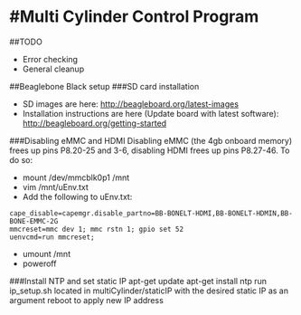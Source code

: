 #Multi Cylinder Control Program
==============

##TODO
- Error checking
- General cleanup

##Beaglebone Black setup
###SD card installation
- SD images are here: http://beagleboard.org/latest-images
- Installation instructions are here (Update board with latest software): http://beagleboard.org/getting-started

###Disabling eMMC and HDMI
Disabling eMMC (the 4gb onboard memory) frees up pins P8.20-25 and 3-6, disabling HDMI frees up pins P8.27-46.  To do so:
- mount /dev/mmcblk0p1 /mnt
- vim /mnt/uEnv.txt
- Add the following to uEnv.txt:
```
cape_disable=capemgr.disable_partno=BB-BONELT-HDMI,BB-BONELT-HDMIN,BB-BONE-EMMC-2G
mmcreset=mmc dev 1; mmc rstn 1; gpio set 52
uenvcmd=run mmcreset;
```
- umount /mnt
- poweroff

###Install NTP and set static IP
apt-get update
apt-get install ntp
run ip_setup.sh located in multiCylinder/staticIP with the desired static IP as an argument
reboot to apply new IP address
